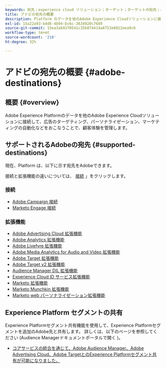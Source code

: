 ```yaml
---
keywords: 宛先；experience cloud ソリューション；ターゲット；ターゲットの宛先；ad cloud;advertising cloud;audience manager;adobe target の宛先；ターゲット；audience manager の宛先；
title: アドビの宛先の概要
description: Platform のデータを他のAdobe Experience Cloudソリューションに接続して、広告のターゲティング、パーソナライゼーション、マーケティングの自動化などをおこなうことで、顧客体験を管理します
exl-id: 15a22a93-b4d6-4b94-bc6c-3634920c7689
source-git-commit: 15ea3ab9370541c35b874414a8753e8812eea9c6
workflow-type: tm+mt
source-wordcount: '218'
ht-degree: 32%

---
```


# アドビの宛先の概要 {#adobe-destinations}

## 概要 {#overview}

Adobe Experience Platformのデータを他のAdobe Experience Cloudソリューションに接続して、広告のターゲティング、パーソナライゼーション、マーケティングの自動化などをおこなうことで、顧客体験を管理します。

## サポートされるAdobeの宛先 {#supported-destinations}

現在、Platform は、以下に示す宛先をAdobeできます。

接続と拡張機能の違いについては、 [接続](../../destination-types.md#connections) 」をクリックします。

### 接続

* [Adobe Campaign 接続](../email-marketing/adobe-campaign.md)
* [Marketo Engage 接続](/help/destinations/catalog/adobe/marketo-engage.md)

### 拡張機能

* [Adobe Advertising Cloud 拡張機能](../advertising/adobe-advertising-cloud.md)
* [Adobe Analytics 拡張機能](../analytics/adobe-analytics.md)
* [Adobe Livefyre 拡張機能](../social/adobe-livefyre.md)
* [Adobe Media Analytics for Audio and Video 拡張機能](../analytics/adobe-video-analytics.md)
* [Adobe Target 拡張機能](../personalization/adobe-target.md)
* [Adobe Target v2 拡張機能](../personalization/adobe-target-v2.md)
* [Audience Manager DIL 拡張機能](../data-management/aam-dil-extension.md)
* [Experience Cloud ID サービス拡張機能](../personalization/adobe-ecid.md)
* [Marketo 拡張機能](../email/marketo.md)
* [Marketo Munchkin 拡張機能](../email/marketo-munchkin.md)
* [Marketo web パーソナライゼーション拡張機能](../personalization/marketo-web-personalization.md)

## Experience Platform セグメントの共有

Experience Platformセグメント共有機能を使用して、Experience Platformセグメントを追加のAdobe先と共有します。 詳しくは、以下のページを参照してください (Audience Managerドキュメントポータルで開く )。

* [コアサービスの統合を通じて、Adobe Audience Manager、Adobe Advertising Cloud、Adobe TargetとのExperience Platformセグメント共有が可能になりました。](https://experienceleague.adobe.com/docs/audience-manager/user-guide/implementation-integration-guides/integration-experience-platform/aam-aep-audience-sharing.html?lang=ja)
